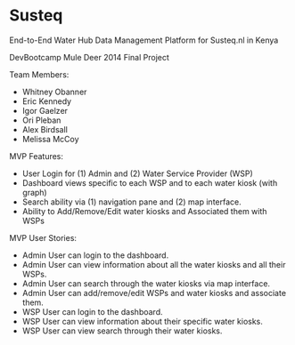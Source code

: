 Susteq
======
End-to-End Water Hub Data Management Platform for Susteq.nl in Kenya

DevBootcamp Mule Deer 2014 Final Project

Team Members:
- Whitney Obanner
- Eric Kennedy
- Igor Gaelzer
- Ori Pleban 
- Alex Birdsall
- Melissa McCoy

MVP Features:
- User Login for (1) Admin and (2) Water Service Provider (WSP)
- Dashboard views specific to each WSP and to each water kiosk (with graph)
- Search ability via (1) navigation pane and (2) map interface. 
- Ability to Add/Remove/Edit water kiosks and Associated them with WSPs

MVP User Stories:
- Admin User can login to the dashboard.
- Admin User can view information about all the water kiosks and all their WSPs.
- Admin User can search through the water kiosks via map interface.
- Admin User can add/remove/edit WSPs and water kiosks and associate them.
- WSP User can login to the dashboard.
- WSP User can view information about their specific water kiosks.
- WSP User can view search through their water kiosks. 
